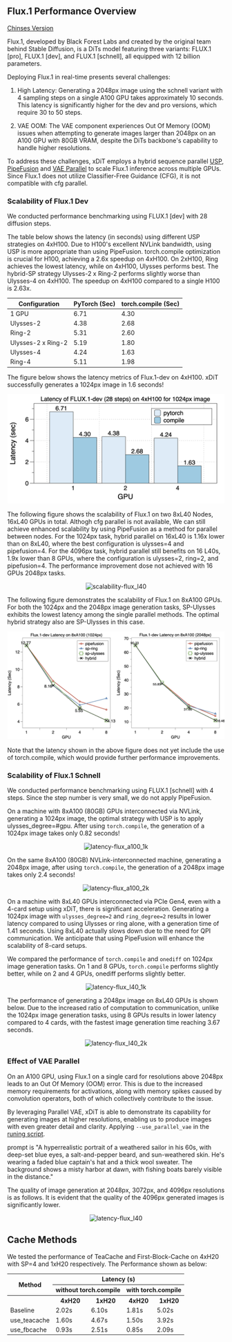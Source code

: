 ## Flux.1 Performance Overview
[Chinses Version](./flux_zh.md)

Flux.1, developed by Black Forest Labs and created by the original team behind Stable Diffusion, is a DiTs model featuring three variants: FLUX.1 [pro], FLUX.1 [dev], and FLUX.1 [schnell], all equipped with 12 billion parameters.

Deploying Flux.1 in real-time presents several challenges:

1. High Latency: Generating a 2048px image using the schnell variant with 4 sampling steps on a single A100 GPU takes approximately 10 seconds. This latency is significantly higher for the dev and pro versions, which require 30 to 50 steps.

2. VAE OOM: The VAE component experiences Out Of Memory (OOM) issues when attempting to generate images larger than 2048px on an A100 GPU with 80GB VRAM, despite the DiTs backbone's capability to handle higher resolutions.

To address these challenges, xDiT employs a hybrid sequence parallel [USP](https://arxiv.org/abs/2405.07719), [PipeFusion](https://arxiv.org/abs/2405.14430) and [VAE Parallel](https://github.com/xdit-project/DistVAE) to scale Flux.1 inference across multiple GPUs.
Since Flux.1 does not utilize Classifier-Free Guidance (CFG), it is not compatible with cfg parallel.

### Scalability of Flux.1 Dev

We conducted performance benchmarking using FLUX.1 [dev] with 28 diffusion steps.

The table below shows the latency (in seconds) using different USP strategies on 4xH100. Due to H100's excellent NVLink bandwidth, using USP is more appropriate than using PipeFusion.
torch.compile optimization is crucial for H100, achieving a 2.6x speedup on 4xH100.
On 2xH100, Ring achieves the lowest latency, while on 4xH100, Ulysses performs best. The hybrid-SP strategy Ulysses-2 x Ring-2 performs slightly worse than Ulysses-4 on 4xH100.
The speedup on 4xH100 compared to a single H100 is 2.63x.

<div align="center">

| Configuration | PyTorch (Sec) | torch.compile (Sec) |
|--------------|---------|---------|
| 1 GPU | 6.71 | 4.30 |
| Ulysses-2 | 4.38 | 2.68 |
| Ring-2 | 5.31 | 2.60 |
| Ulysses-2 x Ring-2 | 5.19 | 1.80 |
| Ulysses-4 | 4.24 | 1.63 |
| Ring-4 | 5.11 | 1.98 |

</div>

The figure below shows the latency metrics of Flux.1-dev on 4xH100. xDiT successfully generates a 1024px image in 1.6 seconds!

<div align="center">
    <img src="https://raw.githubusercontent.com/xdit-project/xdit_assets/main/performance/flux/Flux-1K-H100.png" 
    alt="scalability-flux_h100">
</div>

The following figure shows the scalability of Flux.1 on two 8xL40 Nodes, 16xL40 GPUs in total. 
Althogh cfg parallel is not available, We can still achieve enhanced scalability by using PipeFusion as a method for parallel between nodes.
For the 1024px task, hybrid parallel on 16xL40 is 1.16x lower than on 8xL40, where the best configuration is ulysses=4 and pipefusion=4.
For the 4096px task, hybrid parallel still benefits on 16 L40s, 1.9x lower than 8 GPUs, where the configuration is ulysses=2, ring=2, and pipefusion=4.
The performance improvement dose not achieved with 16 GPUs 2048px tasks.

<div align="center">
    <img src="https://raw.githubusercontent.com/xdit-project/xdit_assets/main/performance/scalability/Flux-16L40-crop.png" 
    alt="scalability-flux_l40">
</div>

The following figure demonstrates the scalability of Flux.1 on 8xA100 GPUs.
For both the 1024px and the 2048px image generation tasks, SP-Ulysses exhibits the lowest latency among the single parallel methods. The optimal hybrid strategy also are SP-Ulysses in this case.

<div align="center">
    <img src="https://raw.githubusercontent.com/xdit-project/xdit_assets/main/performance/scalability/Flux-A100-crop.png" 
    alt="scalability-flux_l40">
</div>

Note that the latency shown in the above figure does not yet include the use of torch.compile, which would provide further performance improvements.

### Scalability of Flux.1 Schnell

We conducted performance benchmarking using FLUX.1 [schnell] with 4 steps.
Since the step number is very small, we do not apply PipeFusion.

On a machine with 8xA100 (80GB) GPUs interconnected via NVLink, generating a 1024px image, the optimal strategy with USP is to apply ulysses_degree=#gpu. After using `torch.compile`, the generation of a 1024px image takes only 0.82 seconds!

<div align="center">
    <img src="https://raw.githubusercontent.com/xdit-project/xdit_assets/main/performance/flux/Flux-1K-A100.png" 
    alt="latency-flux_a100_1k">
</div>

On the same 8xA100 (80GB) NVLink-interconnected machine, generating a 2048px image, after using `torch.compile`, the generation of a 2048px image takes only 2.4 seconds!

<div align="center">
    <img src="https://raw.githubusercontent.com/xdit-project/xdit_assets/main/performance/flux/Flux-2K-A100.png" 
    alt="latency-flux_a100_2k">
</div>

On a machine with 8xL40 GPUs interconnected via PCIe Gen4, even with a 4-card setup using xDiT, there is significant acceleration. Generating a 1024px image with `ulysses_degree=2` and `ring_degree=2` results in lower latency compared to using Ulysses or ring alone, with a generation time of 1.41 seconds. Using 8xL40 actually slows down due to the need for QPI communication. 
We anticipate that using PipeFusion will enhance the scalability of 8-card setups.

We compared the performance of `torch.compile` and `onediff` on 1024px image generation tasks. On 1 and 8 GPUs, `torch.compile` performs slightly better, while on 2 and 4 GPUs, onediff performs slightly better.

<div align="center">
    <img src="https://raw.githubusercontent.com/xdit-project/xdit_assets/main/performance/flux/Flux-1k-L40.png" 
    alt="latency-flux_l40_1k">
</div>

The performance of generating a 2048px image on 8xL40 GPUs is shown below. Due to the increased ratio of computation to communication, unlike the 1024px image generation tasks, using 8 GPUs results in lower latency compared to 4 cards, with the fastest image generation time reaching 3.67 seconds.

<div align="center">
    <img src="https://raw.githubusercontent.com/xdit-project/xdit_assets/main/performance/flux/Flux-2k-L40.png" 
    alt="latency-flux_l40_2k">
</div>

### Effect of VAE Parallel

On an A100 GPU, using Flux.1 on a single card for resolutions above 2048px leads to an Out Of Memory (OOM) error. 
This is due to the increased memory requirements for activations, along with memory spikes caused by convolution operators, both of which collectively contribute to the issue.

By leveraging Parallel VAE, xDiT is able to demonstrate its capability for generating images at higher resolutions, enabling us to produce images with even greater detail and clarity. Applying `--use_parallel_vae` in the [runing script](../../examples/run.sh).

prompt is "A hyperrealistic portrait of a weathered sailor in his 60s, with deep-set blue eyes, a salt-and-pepper beard, and sun-weathered skin. He's wearing a faded blue captain's hat and a thick wool sweater. The background shows a misty harbor at dawn, with fishing boats barely visible in the distance."

The quality of image generation at 2048px, 3072px, and 4096px resolutions is as follows. It is evident that the quality of the 4096px generated images is significantly lower.

<div align="center">
    <img src="https://raw.githubusercontent.com/xdit-project/xdit_assets/main/performance/flux/flux_image.png" 
    alt="latency-flux_l40">
</div>


## Cache Methods

We tested the performance of TeaCache and First-Block-Cache on 4xH20 with SP=4 and 1xH20 respectively.
The Performance shown as below:

<div align="center">

<table>
  <tr>
    <th rowspan="2">Method</th>
    <th colspan="4">Latency (s)</th>
  </tr>
  <tr>
    <th colspan="2">without torch.compile</th>
    <th colspan="2">with torch.compile</th>
  </tr>
  <tr>
    <th></th>
    <th>4xH20</th>
    <th>1xH20</th>
    <th>4xH20</th>
    <th>1xH20</th>
  </tr>
  <tr>
    <td>Baseline</td>
    <td>2.02s</td>
    <td>6.10s</td>
    <td>1.81s</td>
    <td>5.02s</td>
  </tr>
  <tr>
    <td>use_teacache</td>
    <td>1.60s</td>
    <td>4.67s</td>
    <td>1.50s</td>
    <td>3.92s</td>
  </tr>
  <tr>
    <td>use_fbcache</td>
    <td>0.93s</td>
    <td>2.51s</td>
    <td>0.85s</td>
    <td>2.09s</td>
  </tr>
</table>

</div>
